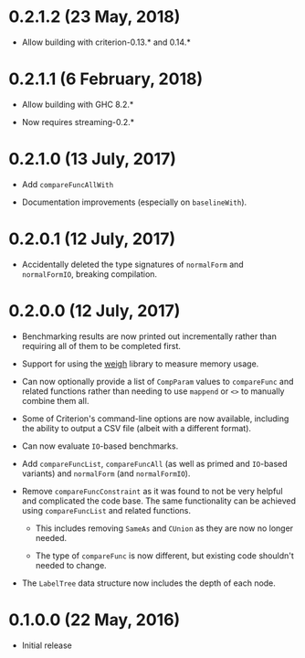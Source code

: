 0.2.1.2 (23 May, 2018)
======================

* Allow building with criterion-0.13.* and 0.14.*

0.2.1.1 (6 February, 2018)
==========================

* Allow building with GHC 8.2.*

* Now requires streaming-0.2.*

0.2.1.0 (13 July, 2017)
=======================

* Add `compareFuncAllWith`

* Documentation improvements (especially on `baselineWith`).

0.2.0.1 (12 July, 2017)
=======================

* Accidentally deleted the type signatures of `normalForm` and
  `normalFormIO`, breaking compilation.

0.2.0.0 (12 July, 2017)
=======================

* Benchmarking results are now printed out incrementally rather than
  requiring all of them to be completed first.

* Support for using the [weigh] library to measure memory usage.

    [weigh]: http://hackage.haskell.org/package/weigh

* Can now optionally provide a list of `CompParam` values to
  `compareFunc` and related functions rather than needing to use
  `mappend` or `<>` to manually combine them all.

* Some of Criterion's command-line options are now available,
  including the ability to output a CSV file (albeit with a different
  format).

* Can now evaluate `IO`-based benchmarks.

* Add `compareFuncList`, `compareFuncAll` (as well as primed and
  `IO`-based variants) and `normalForm` (and `normalFormIO`).

* Remove `compareFuncConstraint` as it was found to not be very
  helpful and complicated the code base.  The same functionality can
  be achieved using `compareFuncList` and related functions.

    - This includes removing `SameAs` and `CUnion` as they are now no
      longer needed.

    - The type of `compareFunc` is now different, but existing code
      shouldn't needed to change.

* The `LabelTree` data structure now includes the depth of each node.

0.1.0.0 (22 May, 2016)
======================

* Initial release
